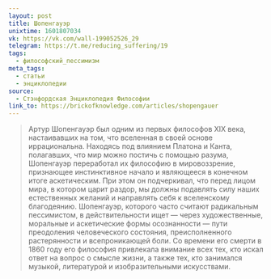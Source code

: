 ```yaml
---
layout: post
title: Шопенгауэр
unixtime: 1601807034
vk: https://vk.com/wall-199052526_29
telegram: https://t.me/reducing_suffering/19
tags:
  - философский_пессимизм
meta_tags:
  - статьи
  - энциклопедии
source:
  - Стэнфордская Энциклопедия Философии
link_to: https://brickofknowledge.com/articles/shopengauer
---
```

>Артур Шопенгауэр был одним из первых философов XIX века, настаивавших на том, что вселенная в своей основе иррациональна. Находясь под влиянием Платона и Канта, полагавших, что мир можно постичь с помощью разума, Шопенгауэр переработал их философию в мировоззрение, признающее инстинктивное начало и являющееся в конечном итоге аскетическим. При этом он подчеркивал, что перед лицом мира, в котором царит раздор, мы должны подавлять силу наших естественных желаний и направлять себя к вселенскому благодеянию. Шопенгауэр, которого часто считают радикальным пессимистом, в действительности ищет — через художественные, моральные и аскетические формы осознанности — пути преодоления человеческого состояния, преисполненного растерянности и всепроникающей боли. Со времени его смерти в 1860 году его философия привлекала внимание всех тех, кто искал ответ на вопрос о смысле жизни, а также тех, кто занимался музыкой, литературой и изобразительными искусствами.
